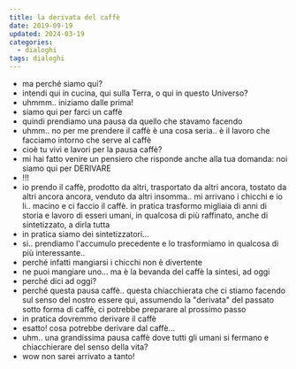 ```yaml
---
title: la derivata del caffè
date: 2019-09-19
updated: 2024-03-19
categories:
  - dialoghi
tags: dialoghi
---
```


- ma perché siamo qui?
- intendi qui in cucina, qui sulla Terra, o qui in questo Universo?
- uhmmm.. iniziamo dalle prima!
- siamo qui per farci un caffè
- quindi prendiamo una pausa da quello che stavamo facendo
- uhmm.. no per me prendere il caffè è una cosa seria.. è il lavoro che facciamo intorno che serve al caffè
- cioè tu vivi e lavori per la pausa caffè?
- mi hai fatto venire un pensiero che risponde anche alla tua domanda: noi siamo qui per DERIVARE
- !!!
- io prendo il caffè, prodotto da altri, trasportato da altri ancora, tostato da altri ancora ancora, venduto da altri insomma.. mi arrivano i chicchi e io li.. macino e ci faccio il caffè. in pratica trasformo migliaia di anni di storia e lavoro di esseri umani, in qualcosa di più raffinato, anche di sintetizzato, a dirla tutta
- in pratica siamo dei sintetizzatori...
- si.. prendiamo l'accumulo precedente e lo trasformiamo in qualcosa di più interessante..
- perché infatti mangiarsi i chicchi non è divertente
- ne puoi mangiare uno... ma è la bevanda del caffè la sintesi, ad oggi
- perché dici ad oggi?
- perché questa pausa caffè.. questa chiacchierata che ci stiamo facendo sul senso del nostro essere qui, assumendo la "derivata" del passato sotto forma di caffè, ci potrebbe preparare al prossimo passo
- in pratica dovremmo derivare il caffè
- esatto! cosa potrebbe derivare dal caffè...
- uhm.. una grandissima pausa caffè dove tutti gli umani si fermano e chiacchierare del senso della vita?
- wow non sarei arrivato a tanto!
